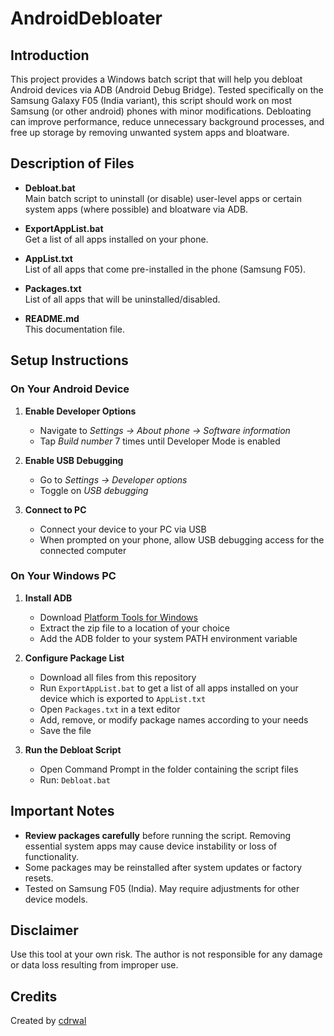 # AndroidDebloater
## Introduction

This project provides a Windows batch script that will help you debloat Android devices via ADB (Android Debug Bridge). Tested specifically on the Samsung Galaxy F05 (India variant), this script should work on most Samsung (or other android) phones with minor modifications. Debloating can improve performance, reduce unnecessary background processes, and free up storage by removing unwanted system apps and bloatware.

## Description of Files

- **Debloat.bat**  
  Main batch script to uninstall (or disable) user-level apps or certain system apps (where possible) and bloatware via ADB.

- **ExportAppList.bat**    
   Get a list of all apps installed on your phone.

- **AppList.txt**  
  List of all apps that come pre-installed in the phone (Samsung F05).

- **Packages.txt**   
   List of all apps that will be uninstalled/disabled.

- **README.md**  
  This documentation file.

## Setup Instructions

### On Your Android Device

1. **Enable Developer Options**
   - Navigate to *Settings → About phone → Software information*
   - Tap *Build number* 7 times until Developer Mode is enabled

2. **Enable USB Debugging**
   - Go to *Settings → Developer options*
   - Toggle on *USB debugging*

3. **Connect to PC**
   - Connect your device to your PC via USB
   - When prompted on your phone, allow USB debugging access for the connected computer

### On Your Windows PC

1. **Install ADB**
   - Download [Platform Tools for Windows](https://developer.android.com/tools/releases/platform-tools)
   - Extract the zip file to a location of your choice
   - Add the ADB folder to your system PATH environment variable

2. **Configure Package List**
   - Download all files from this repository
   - Run `ExportAppList.bat` to get a list of all apps installed on your device which is exported to `AppList.txt`
   - Open `Packages.txt` in a text editor
   - Add, remove, or modify package names according to your needs
   - Save the file

3. **Run the Debloat Script**
   - Open Command Prompt in the folder containing the script files
   - Run: `Debloat.bat`

## Important Notes

- **Review packages carefully** before running the script. Removing essential system apps may cause device instability or loss of functionality.
- Some packages may be reinstalled after system updates or factory resets.
- Tested on Samsung F05 (India). May require adjustments for other device models.

## Disclaimer

Use this tool at your own risk. The author is not responsible for any damage or data loss resulting from improper use.

## Credits

Created by [cdrwal](https://github.com/cdrwal)
